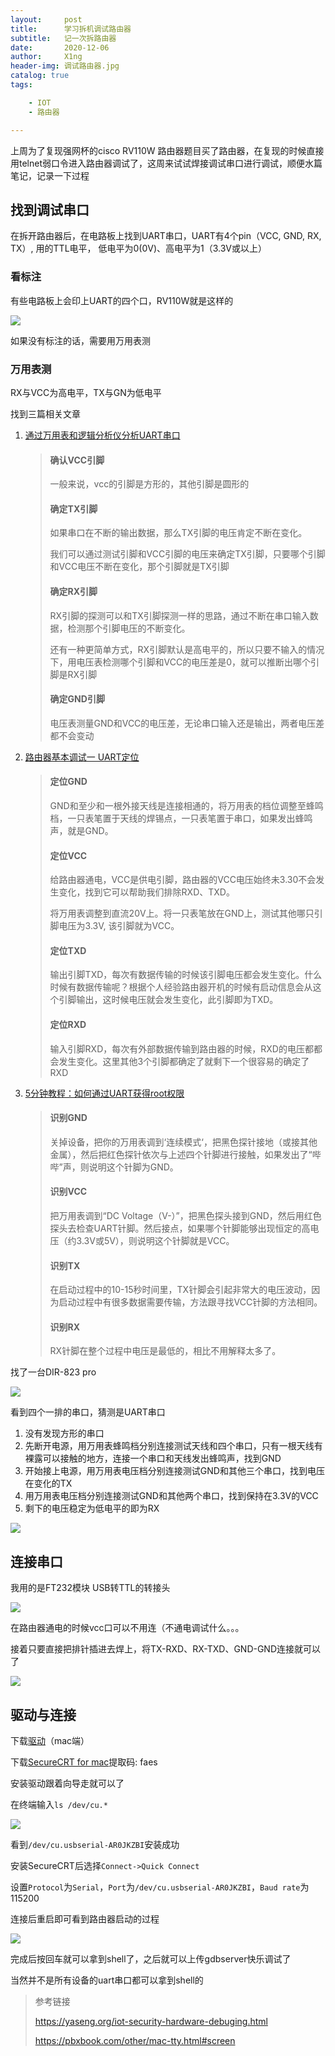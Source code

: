 ```yaml
---
layout:     post
title:      学习拆机调试路由器
subtitle:   记一次拆路由器
date:       2020-12-06
author:     X1ng
header-img: 调试路由器.jpg
catalog: true
tags:

    - IOT
    - 路由器

---
```


上周为了复现强网杯的cisco RV110W 路由器题目买了路由器，在复现的时候直接用telnet弱口令进入路由器调试了，这周来试试焊接调试串口进行调试，顺便水篇笔记，记录一下过程

## 找到调试串口

在拆开路由器后，在电路板上找到UART串口，UART有4个pin（VCC, GND, RX, TX）, 用的TTL电平， 低电平为0(0V)、高电平为1（3.3V或以上）

### 看标注

有些电路板上会印上UART的四个口，RV110W就是这样的

![](https://tva1.sinaimg.cn/large/0081Kckwly1gle3hd4rzzj315q0qkwpv.jpg)

如果没有标注的话，需要用万用表测

### 万用表测

RX与VCC为高电平，TX与GN为低电平

找到三篇相关文章

1. [通过万用表和逻辑分析仪分析UART串口](https://www.freebuf.com/column/211284.html)

    >#### 确认VCC引脚
    >
    >一般来说，vcc的引脚是方形的，其他引脚是圆形的
    >
    >
    >
    >#### 确定TX引脚
    >
    >如果串口在不断的输出数据，那么TX引脚的电压肯定不断在变化。
    >
    >我们可以通过测试引脚和VCC引脚的电压来确定TX引脚，只要哪个引脚和VCC电压不断在变化，那个引脚就是TX引脚
    >
    >
    >
    >#### 确定RX引脚
    >
    >RX引脚的探测可以和TX引脚探测一样的思路，通过不断在串口输入数据，检测那个引脚电压的不断变化。
    >
    >还有一种更简单方式，RX引脚默认是高电平的，所以只要不输入的情况下，用电压表检测哪个引脚和VCC的电压差是0，就可以推断出哪个引脚是RX引脚
    >
    >
    >
    >#### 确定GND引脚
    >
    >电压表测量GND和VCC的电压差，无论串口输入还是输出，两者电压差都不会变动

2. [路由器基本调试一 UART定位](https://zhuanlan.zhihu.com/p/73875084)

    >#### 定位GND
    >
    >GND和至少和一根外接天线是连接相通的，将万用表的档位调整至蜂鸣档，一只表笔置于天线的焊锡点，一只表笔置于串口，如果发出蜂鸣声，就是GND。
    >
    >
    >
    >#### 定位VCC
    >
    >给路由器通电，VCC是供电引脚，路由器的VCC电压始终未3.30不会发生变化，找到它可以帮助我们排除RXD、TXD。
    >
    >将万用表调整到直流20V上。将一只表笔放在GND上，测试其他哪只引脚电压为3.3V, 该引脚就为VCC。
    >
    >
    >
    >#### 定位TXD
    >
    >输出引脚TXD，每次有数据传输的时候该引脚电压都会发生变化。什么时候有数据传输呢？根据个人经验路由器开机的时候有启动信息会从这个引脚输出，这时候电压就会发生变化，此引脚即为TXD。
    >
    >
    >
    >#### 定位RXD
    >
    >输入引脚RXD，每次有外部数据传输到路由器的时候，RXD的电压都都会发生变化。这里其他3个引脚都确定了就剩下一个很容易的确定了RXD

3. [5分钟教程：如何通过UART获得root权限](https://www.sohu.com/a/224775842_354899)

    >#### 识别GND
    >
    >关掉设备，把你的万用表调到‘连续模式‘，把黑色探针接地（或接其他金属），然后把红色探针依次与上述四个针脚进行接触，如果发出了“哔哔”声，则说明这个针脚为GND。
    >
    >
    >
    >#### 识别VCC
    >
    >把万用表调到“DC Voltage（V-）”，把黑色探头接到GND，然后用红色探头去检查UART针脚。然后接点，如果哪个针脚能够出现恒定的高电压（约3.3V或5V），则说明这个针脚就是VCC。
    >
    >
    >
    >#### 识别TX
    >
    >在启动过程中的10-15秒时间里，TX针脚会引起非常大的电压波动，因为启动过程中有很多数据需要传输，方法跟寻找VCC针脚的方法相同。
    >
    >
    >
    >#### 识别RX
    >
    >RX针脚在整个过程中电压是最低的，相比不用解释太多了。

找了一台DIR-823 pro

![](https://tva1.sinaimg.cn/large/008eGmZEly1gnjs059p0tj31400u0x6p.jpg)

看到四个一排的串口，猜测是UART串口

1. 没有发现方形的串口
2. 先断开电源，用万用表蜂鸣档分别连接测试天线和四个串口，只有一根天线有裸露可以接触的地方，连接一个串口和天线发出蜂鸣声，找到GND
3. 开始接上电源，用万用表电压档分别连接测试GND和其他三个串口，找到电压在变化的TX
4. 用万用表电压档分别连接测试GND和其他两个串口，找到保持在3.3V的VCC
5. 剩下的电压稳定为低电平的即为RX

![](https://tva1.sinaimg.cn/large/008eGmZEly1gnjrz8tcdxj31400u0x6p.jpg)



## 连接串口

我用的是FT232模块 USB转TTL的转接头

![](https://tva1.sinaimg.cn/large/0081Kckwly1gle3hlujlvj31400u0u0x.jpg)

在路由器通电的时候vcc口可以不用连（不通电调试什么。。。

接着只要直接把排针插进去焊上，将TX-RXD、RX-TXD、GND-GND连接就可以了

![](https://tva1.sinaimg.cn/large/0081Kckwly1gle4cdtvo4j31400u01ky.jpg)



## 驱动与连接

下载[驱动](https://github.com/X1ngn/ctf/blob/master/hardware_tool/FTDIUSBSerialDriver_v2_3.zip)（mac端）

下载[SecureCRT for mac](https://pan.baidu.com/s/1K4zY0usxcGwvbrO1_a5qKg)提取码: faes

安装驱动跟着向导走就可以了

在终端输入`ls /dev/cu.*`

![](https://tva1.sinaimg.cn/large/0081Kckwly1gle4cmt2hrj31740b0tdr.jpg)

看到`/dev/cu.usbserial-AR0JKZBI`安装成功

安装SecureCRT后选择`Connect->Quick Connect`

设置`Protocol`为`Serial`，`Port`为`/dev/cu.usbserial-AR0JKZBI`，`Baud rate`为115200

连接后重启即可看到路由器启动的过程

![](https://tva1.sinaimg.cn/large/0081Kckwly1gle4a5bealj316w0u079v.jpg)

完成后按回车就可以拿到shell了，之后就可以上传gdbserver快乐调试了

当然并不是所有设备的uart串口都可以拿到shell的



>参考链接
>
>https://yaseng.org/iot-security-hardware-debuging.html
>
>https://pbxbook.com/other/mac-tty.html#screen
